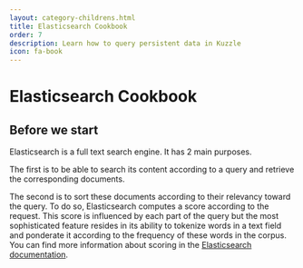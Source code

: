 ```yaml
---
layout: category-childrens.html
title: Elasticsearch Cookbook
order: 7
description: Learn how to query persistent data in Kuzzle
icon: fa-book
---
```


# Elasticsearch Cookbook

## Before we start

Elasticsearch is a full text search engine. It has 2 main purposes.

The first is to be able to search its content according to a query and retrieve the corresponding documents.

The second is to sort these documents according to their relevancy toward the query.
To do so, Elasticsearch computes a score according to the request.
This score is influenced by each part of the query but the most sophisticated feature resides
in its ability to tokenize words in a text field and ponderate it according to the frequency of
these words in the corpus. You can find more information about scoring in the
[Elasticsearch documentation](https://www.elastic.co/guide/en/elasticsearch/guide/5.x/scoring-theory.html).
